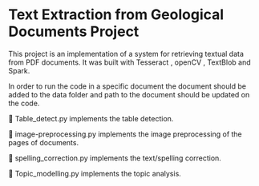 # Text Extraction from Geological Documents Project
 
 This project is an implementation of a system for retrieving textual data from PDF documents. It was built with Tesseract , openCV , TextBlob and Spark.
 
 In order to run the code in a specific document the document should be added to the data folder and path to the document should be updated on the code.

:small_blue_diamond: Table_detect.py implements the table detection.

:small_blue_diamond: image-preprocessing.py implements the image preprocessing of the pages of documents.

:small_blue_diamond: spelling_correction.py implements the text/spelling correction.

:small_blue_diamond: Topic_modelling.py implements the topic analysis.






 

